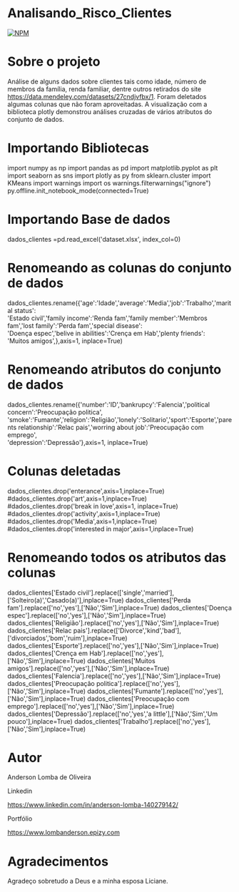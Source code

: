 # Analisando_Risco_Clientes
[![NPM](https://img.shields.io/npm/l/react)](https://github.com/LombaAnderson/Analisando_Risco_Clientes/blob/main/LICENSE)


# Sobre o projeto
Análise de alguns dados sobre clientes tais como idade, número de membros da família, renda familiar, dentre outros retirados do site https://data.mendeley.com/datasets/27cndjvfbx/1. Foram deletados algumas colunas que não foram aproveitadas. A visualização com a biblioteca plotly demonstrou análises cruzadas de vários atributos do conjunto de dados.

 # Importando Bibliotecas 
import numpy as np 
import pandas as pd 
import matplotlib.pyplot as plt
import seaborn as sns
import plotly as py
from sklearn.cluster import KMeans
import warnings
import os
warnings.filterwarnings("ignore")
py.offline.init_notebook_mode(connected=True)


 # Importando Base de dados

dados_clientes =pd.read_excel('dataset.xlsx', index_col=0)

# Renomeando as colunas do conjunto de dados

dados_clientes.rename({'age':'Idade','average':'Media','job':'Trabalho','marital status':\
                       'Estado civil','family income':'Renda fam','family member':'Membros fam','lost family':'Perda fam','special disease':\
                      'Doença espec','belive in abilities':'Crença em Hab','plenty friends':\
                       'Muitos amigos',},axis=1, inplace=True)
                       
 # Renomeando atributos do conjunto de dados
dados_clientes.rename({'number':'ID','bankrupcy':'Falencia','political concern':'Preocupação politica',\
                       'smoke':'Fumante','religion':'Religião','lonely':'Solitario','sport':'Esporte','parents relationship':'Relac pais','worring about job':'Preocupação com emprego',\
                       'depression':'Depressão'},axis=1, inplace=True)
 
 # Colunas deletadas

dados_clientes.drop('enterance',axis=1,inplace=True)
#dados_clientes.drop('art',axis=1,inplace=True)
#dados_clientes.drop('break in love',axis=1, inplace=True)
#dados_clientes.drop('activity',axis=1,inplace=True)
#dados_clientes.drop('Media',axis=1,inplace=True)
#dados_clientes.drop('interested in major',axis=1,inplace=True)

# Renomeando todos os atributos das colunas

dados_clientes['Estado civil'].replace(['single','married'],['Solteiro(a)','Casado(a)'],inplace=True)
dados_clientes['Perda fam'].replace(['no','yes'],['Não','Sim'],inplace=True)
dados_clientes['Doença espec'].replace(['no','yes'],['Não','Sim'],inplace=True)
dados_clientes['Religião'].replace(['no','yes'],['Não','Sim'],inplace=True)
dados_clientes['Relac pais'].replace(['Divorce','kind','bad'],['divorciados','bom','ruim'],inplace=True)
dados_clientes['Esporte'].replace(['no','yes'],['Não','Sim'],inplace=True)
dados_clientes['Crença em Hab'].replace(['no','yes'],['Não','Sim'],inplace=True)
dados_clientes['Muitos amigos'].replace(['no','yes'],['Não','Sim'],inplace=True)
dados_clientes['Falencia'].replace(['no','yes'],['Não','Sim'],inplace=True)
dados_clientes['Preocupação politica'].replace(['no','yes'],['Não','Sim'],inplace=True)
dados_clientes['Fumante'].replace(['no','yes'],['Não','Sim'],inplace=True)
dados_clientes['Preocupação com emprego'].replace(['no','yes'],['Não','Sim'],inplace=True)
dados_clientes['Depressão'].replace(['no','yes','a little'],['Não','Sim','Um pouco'],inplace=True)
dados_clientes['Trabalho'].replace(['no','yes'],['Não','Sim'],inplace=True)

# Autor

Anderson Lomba de Oliveira

Linkedin

https://www.linkedin.com/in/anderson-lomba-140279142/

Portfólio

https://www.lombanderson.epizy.com

# Agradecimentos

Agradeço sobretudo a Deus e a minha esposa Liciane.
